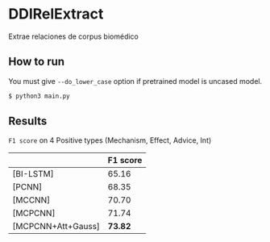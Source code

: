 # DDIRelExtract
Extrae relaciones de corpus biomédico 

## How to run

You must give `--do_lower_case` option if pretrained model is uncased model.

```bash
$ python3 main.py 
```

## Results

`F1 score` on 4 Positive types (Mechanism, Effect, Advice, Int)

|                                           | F1 score |
| ----------------------------------------- | -----    |
| [BI-LSTM]                                 | 65.16    |
| [PCNN]                                    | 68.35    |
| [MCCNN]                                   | 70.70    |
| [MCPCNN]                                  | 71.74    |
| [MCPCNN+Att+Gauss]                        | **73.82**|
